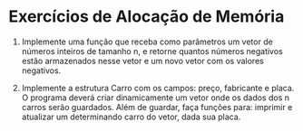 # Exercícios de Alocação de Memória

1. Implemente uma função que receba como parâmetros um vetor de números inteiros de tamanho n, e retorne quantos números negativos estão armazenados nesse vetor e um novo vetor com os valores negativos.

2. Implemente a estrutura Carro com os campos: preço, fabricante e placa.  O programa deverá criar dinamicamente um vetor onde os dados dos n carros serão guardados. Além de guardar, faça funções para: imprimir e atualizar um determinando carro do vetor, dada sua placa. 
